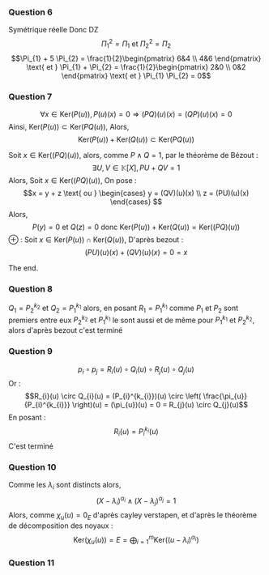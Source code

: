 ### Question 6
Symétrique réelle Donc DZ
$$\Pi_{1}^{2} = \Pi_{1} \text{ et } \Pi_{2}^{2} = \Pi_{2}$$
$$\Pi_{1} + 5 \Pi_{2} = \frac{1}{2}\begin{pmatrix}
6&4 \\
4&6
\end{pmatrix} \text{ et } \Pi_{1} + \Pi_{2} = \frac{1}{2}\begin{pmatrix}
2&0 \\
0&2
\end{pmatrix} \text{ et } \Pi_{1} \Pi_{2} = 0$$

### Question 7
$$\forall x \in \mathrm{Ker}(P(u)), P(u)(x) = 0 \Rightarrow (PQ)(u)(x) = (QP)(u)(x) = 0$$
Ainsi, $\mathrm{Ker}(P(u)) \subset \mathrm{Ker}(PQ(u))$, 
Alors, 
$$\mathrm{Ker}(P(u)) + \mathrm{Ker}(Q(u)) \subset \mathrm{Ker}(PQ(u))$$

Soit $x \in \mathrm{Ker}((PQ)(u))$, alors, comme $P\wedge Q=1$, par le théorème de Bézout : 
$$\exists U, V \in \mathbb{K}[X], PU + QV = 1$$
Alors, 
Soit $x \in \mathrm{Ker}((PQ)(u))$, 
On pose : 
$$x = y + z \text{ ou } \begin{cases}
y = (QV)(u)(x) \\
z = (PU)(u)(x)
\end{cases} $$
Alors, 
$$P(y) = 0  \text{ et } Q(z) = 0 \text{ donc } \mathrm{Ker}(P(u)) + \mathrm{Ker}(Q(u)) = \mathrm{Ker}((PQ)(u))$$
$\oplus$ :
Soit $x \in \mathrm{Ker}(P(u)) \cap \mathrm{Ker}(Q(u))$, 
D'après bezout : 
$$(PU)(u)(x) + (QV)(u)(x) = 0 = x$$

The end.

### Question 8
$Q_{1} = P_{2}^{k_{2}}$ et $Q_{2} = P_{1}^{k_{1}}$ alors, en posant $R_{1} = P_{1}^{k_{1}}$ comme $P_{1}$ et $P_{2}$ sont premiers entre eux $P_{2}^{k_{2}}$ et $P_{1}^{k_{1}}$ le sont aussi et de même pour $P_{1}^{k_{1}}$ et $P_{2}^{k_{2}}$, alors d'après bezout c'est terminé

### Question 9
$$p_{i} \circ p_{j} = R_{i}(u) \circ Q_{i}(u) \circ R_{j}(u) \circ Q_{j}(u)  $$
Or : 
$$R_{i}(u) \circ Q_{i}(u) = (P_{i}^{k_{i}})(u) \circ \left( \frac{\pi_{u}}{P_{i}^{k_{i}}} \right)(u) = (\pi_{u})(u) = 0 = R_{j}(u) \circ Q_{j}(u)$$
En posant : 
$$R_{i}(u) = P_{i}^{k_{i}}(u)$$
C'est terminé

### Question 10
Comme les $\lambda_{i}$ sont distincts alors, 
$$(X-\lambda_{i})^{\alpha_{i}} \wedge (X-\lambda_{j})^{\alpha_{j}}=1$$
Alors, comme $\chi_{u}(u) = 0_{E}$ d'après cayley verstapen, et d'après le théorème de décomposition des noyaux : 
$$\mathrm{Ker}(\chi_{u}(u))= E = \bigoplus_{i=1}^{m}\mathrm{Ker}((u-\lambda_{i})^{\alpha_{i}})$$
### Question 11
